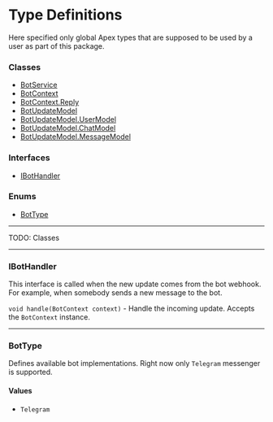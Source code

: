 # Type Definitions

Here specified only global Apex types that are supposed to be used by a user as part of this package.

### Classes

-   [BotService](#botservice)
-   [BotContext](#botcontext)
-   [BotContext.Reply](#botcontextreply)
-   [BotUpdateModel](#botupdatemodel)
-   [BotUpdateModel.UserModel](#botupdatemodelusermodel)
-   [BotUpdateModel.ChatModel](#botupdatemodelchatmodel)
-   [BotUpdateModel.MessageModel](#botupdatemodelmessagemodel)

### Interfaces

-   [IBotHandler](#ibothandler)

### Enums

-   [BotType](#bottype)

---

TODO: Classes

---

### IBotHandler

This interface is called when the new update comes from the bot webhook. For example, when somebody sends a new message to the bot.

`void handle(BotContext context)` - Handle the incoming update. Accepts the `BotContext` instance.

---

### BotType

Defines available bot implementations. Right now only `Telegram` messenger is supported.

#### Values

-   `Telegram`
